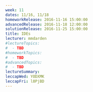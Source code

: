 ```yaml
---
week: 11
dates: 11/16, 11/18
homeworkRelease: 2016-11-16 15:00:00
advancedRelease: 2016-11-18 12:00:00
solutionRelease: 2016-11-25 15:00:00
title: IDEs
lecturer: mmdarden
#lectureTopics:
#  - TBD
#homeworkTopics:
#  - TBD
#advancedTopics:
#  - TBD
lectureSummary:
leccapWed: YODXMK
leccapFri: l8PjBD
---
```


